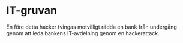 IT-gruvan
========

En före detta hacker tvingas motvilligt rädda en bank från undergång genom att leda bankens IT-avdelning genom en hackerattack.
